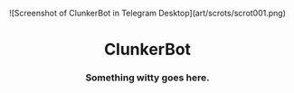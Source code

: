 <p align="center">
![Screenshot of ClunkerBot in Telegram Desktop](art/scrots/scrot001.png)
</p>

<h1 align="center">ClunkerBot</h1>

<h3 align="center">Something witty goes here.</h3>